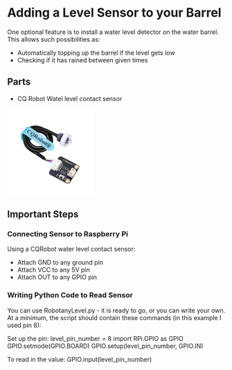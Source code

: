 # Adding a Level Sensor to your Barrel
One optional feature is to install a water level detector on the water barrel. This allows such possibilities as: 
* Automatically topping up the barrel if the level gets low
* Checking if it has rained between given times


## Parts

* CQ Robot Watel level contact sensor
<img src = "images/level_sensor.jpg" width = 200>


## Important Steps

### Connecting Sensor to Raspberry Pi

Using a CQRobot water level contact sensor:
* Attach GND to any ground pin
* Attach VCC to any 5V pin
* Attach OUT to any GPIO pin

### Writing Python Code to Read Sensor
You can use RobotanyLevel.py - it is ready to go, or you can write your own.
At a minimum, the script should contain these commands (in this example I used pin 8):

Set up the pin:
  level_pin_number = 8
  import RPi.GPIO as GPIO
  GPIO.setmode(GPIO.BOARD)
  GPIO.setup(level_pin_number, GPIO.IN)

To read in the value:
  GPIO.input(level_pin_number)


